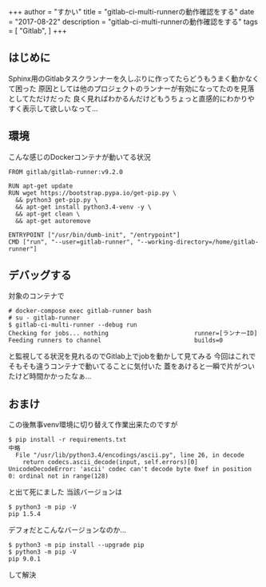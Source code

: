 +++
author = "すかい"
title = "gitlab-ci-multi-runnerの動作確認をする"
date = "2017-08-22"
description = "gitlab-ci-multi-runnerの動作確認をする"
tags = [
    "Gitlab",
]
+++

## はじめに

Sphinx用のGitlabタスクランナーを久しぶりに作ってたらどうもうまく動かなくて困った
原因としては他のプロジェクトのランナーが有効になってたのを見落としてただけだった
良く見ればわかるんだけどもうちょっと直感的にわかりやすく表示して欲しいなって…

## 環境

こんな感じのDockerコンテナが動いてる状況

```
FROM gitlab/gitlab-runner:v9.2.0

RUN apt-get update
RUN wget https://bootstrap.pypa.io/get-pip.py \
  && python3 get-pip.py \
  && apt-get install python3.4-venv -y \
  && apt-get clean \
  && apt-get autoremove

ENTRYPOINT ["/usr/bin/dumb-init", "/entrypoint"]
CMD ["run", "--user=gitlab-runner", "--working-directory=/home/gitlab-runner"]
```

## デバッグする

対象のコンテナで

```
# docker-compose exec gitlab-runner bash
# su - gitlab-runner
$ gitlab-ci-multi-runner --debug run
Checking for jobs... nothing                        runner=[ランナーID]
Feeding runners to channel                          builds=0
```

と監視してる状況を見れるのでGitlab上でjobを動かして見てみる
今回はこれでそもそも違うコンテナで動いてることに気付いた
蓋をあけると一瞬で片がついたけど時間かかったなぁ…

## おまけ

この後無事venv環境に切り替えて作業出来たのですが

```
$ pip install -r requirements.txt
中略
  File "/usr/lib/python3.4/encodings/ascii.py", line 26, in decode
    return codecs.ascii_decode(input, self.errors)[0]
UnicodeDecodeError: 'ascii' codec can't decode byte 0xef in position 0: ordinal not in range(128)
```

と出て死にました
当該バージョンは

```
$ python3 -m pip -V
pip 1.5.4
```

デフォだとこんなバージョンなのか…

```
$ python3 -m pip install --upgrade pip
$ python3 -m pip -V
pip 9.0.1
```

して解決
